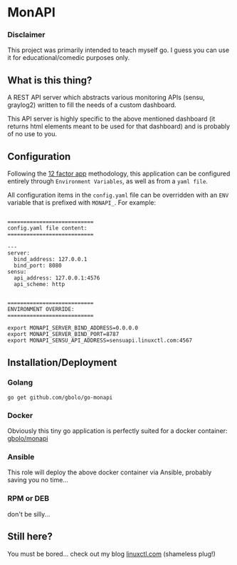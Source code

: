 # MonAPI

### Disclaimer
This project was primarily intended to teach myself go. I guess you can use it for educational/comedic purposes only.

## What is this thing?
A REST API server which abstracts various monitoring APIs (sensu, graylog2) written to fill the needs of a custom dashboard.

This API server is highly specific to the above mentioned dashboard (it returns html elements meant to be used for that dashboard) and is probably of no use to you.

## Configuration
Following the [12 factor app](https://12factor.net/) methodology, this application can be configured entirely through `Environment Variables`, as well as from a `yaml file`.

All configuration items in the `config.yaml` file can be overridden with an `ENV` variable that is prefixed with `MONAPI_`. For example:
 
```

===========================
config.yaml file content:
===========================

---
server:
  bind_address: 127.0.0.1
  bind_port: 8080
sensu:
  api_address: 127.0.0.1:4576
  api_scheme: http


===========================
ENVIRONMENT OVERRIDE:
===========================

export MONAPI_SERVER_BIND_ADDRESS=0.0.0.0
export MONAPI_SERVER_BIND_PORT=8787
export MONAPI_SENSU_API_ADDRESS=sensuapi.linuxctl.com:4567

```

## Installation/Deployment

### Golang
`go get github.com/gbolo/go-monapi`

### Docker
Obviously this tiny go application is perfectly suited for a docker container: [gbolo/monapi](https://hub.docker.com/r/gbolo/monapi/)

### Ansible
This role will deploy the above docker container via Ansible, probably saving you no time...  

### RPM or DEB
don't be silly...


## Still here?
You must be bored... check out my blog [linuxctl.com](https://linuxctl.com) (shameless plug!)